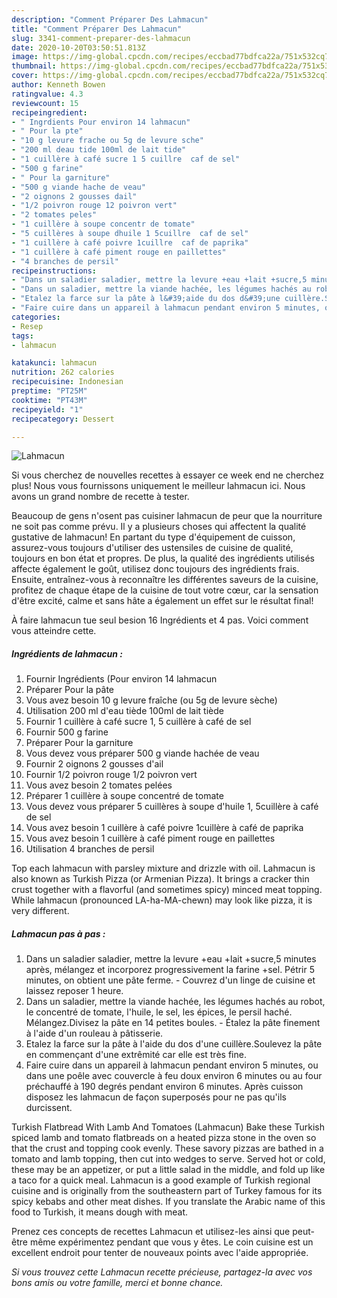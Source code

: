 ```yaml
---
description: "Comment Préparer Des Lahmacun"
title: "Comment Préparer Des Lahmacun"
slug: 3341-comment-preparer-des-lahmacun
date: 2020-10-20T03:50:51.813Z
image: https://img-global.cpcdn.com/recipes/eccbad77bdfca22a/751x532cq70/lahmacun-photo-principale-de-la-recette.jpg
thumbnail: https://img-global.cpcdn.com/recipes/eccbad77bdfca22a/751x532cq70/lahmacun-photo-principale-de-la-recette.jpg
cover: https://img-global.cpcdn.com/recipes/eccbad77bdfca22a/751x532cq70/lahmacun-photo-principale-de-la-recette.jpg
author: Kenneth Bowen
ratingvalue: 4.3
reviewcount: 15
recipeingredient:
- " Ingrdients Pour environ 14 lahmacun"
- " Pour la pte"
- "10 g levure frache ou 5g de levure sche"
- "200 ml deau tide 100ml de lait tide"
- "1 cuillère à café sucre 1 5 cuillre  caf de sel"
- "500 g farine"
- " Pour la garniture"
- "500 g viande hache de veau"
- "2 oignons 2 gousses dail"
- "1/2 poivron rouge 12 poivron vert"
- "2 tomates peles"
- "1 cuillère à soupe concentr de tomate"
- "5 cuillères à soupe dhuile 1 5cuillre  caf de sel"
- "1 cuillère à café poivre 1cuillre  caf de paprika"
- "1 cuillère à café piment rouge en paillettes"
- "4 branches de persil"
recipeinstructions:
- "Dans un saladier saladier, mettre la levure +eau +lait +sucre,5 minutes après, mélangez et incorporez progressivement la farine +sel. Pétrir 5 minutes, on obtient une pâte ferme. Couvrez d&#39;un linge de cuisine et laissez reposer 1 heure."
- "Dans un saladier, mettre la viande hachée, les légumes hachés au robot, le concentré de tomate, l&#39;huile, le sel, les épices, le persil haché. Mélangez.Divisez la pâte en 14 petites boules. Étalez la pâte finement à l&#39;aide d&#39;un rouleau à pâtisserie."
- "Etalez la farce sur la pâte à l&#39;aide du dos d&#39;une cuillère.Soulevez la pâte en commençant d&#39;une extrêmité car elle est très fine."
- "Faire cuire dans un appareil à lahmacun pendant environ 5 minutes, ou dans une poêle avec couvercle à feu doux environ 6 minutes ou au four préchauffé à 190 degrés pendant environ 6 minutes. Après cuisson disposez les lahmacun de façon superposés pour ne pas qu&#39;ils durcissent."
categories:
- Resep
tags:
- lahmacun

katakunci: lahmacun 
nutrition: 262 calories
recipecuisine: Indonesian
preptime: "PT25M"
cooktime: "PT43M"
recipeyield: "1"
recipecategory: Dessert

---
```



![Lahmacun](https://img-global.cpcdn.com/recipes/eccbad77bdfca22a/751x532cq70/lahmacun-photo-principale-de-la-recette.jpg)

Si vous cherchez de nouvelles recettes à essayer ce week end ne cherchez plus! Nous vous fournissons uniquement le meilleur lahmacun ici. Nous avons un grand nombre de recette à tester.

Beaucoup de gens n'osent pas cuisiner lahmacun de peur que la nourriture ne soit pas comme prévu. Il y a plusieurs choses qui affectent la qualité gustative de lahmacun! En partant du type d'équipement de cuisson, assurez-vous toujours d'utiliser des ustensiles de cuisine de qualité, toujours en bon état et propres. De plus, la qualité des ingrédients utilisés affecte également le goût, utilisez donc toujours des ingrédients frais. Ensuite, entraînez-vous à reconnaître les différentes saveurs de la cuisine, profitez de chaque étape de la cuisine de tout votre cœur, car la sensation d'être excité, calme et sans hâte a également un effet sur le résultat final!

<!--inarticleads1-->

À faire lahmacun tue seul besion 16 Ingrédients et 4 pas. Voici comment vous atteindre cette.

##### Ingrédients de lahmacun :

1. Fournir  Ingrédients (Pour environ 14 lahmacun
1. Préparer  Pour la pâte
1. Vous avez besoin 10 g levure fraîche (ou 5g de levure sèche)
1. Utilisation 200 ml d&#39;eau tiède 100ml de lait tiède
1. Fournir 1 cuillère à café sucre 1, 5 cuillère à café de sel
1. Fournir 500 g farine
1. Préparer  Pour la garniture
1. Vous devez vous préparer 500 g viande hachée de veau
1. Fournir 2 oignons 2 gousses d&#39;ail
1. Fournir 1/2 poivron rouge 1/2 poivron vert
1. Vous avez besoin 2 tomates pelées
1. Préparer 1 cuillère à soupe concentré de tomate
1. Vous devez vous préparer 5 cuillères à soupe d&#39;huile 1, 5cuillère à café de sel
1. Vous avez besoin 1 cuillère à café poivre 1cuillère à café de paprika
1. Vous avez besoin 1 cuillère à café piment rouge en paillettes
1. Utilisation 4 branches de persil


Top each lahmacun with parsley mixture and drizzle with oil. Lahmacun is also known as Turkish Pizza (or Armenian Pizza). It brings a cracker thin crust together with a flavorful (and sometimes spicy) minced meat topping. While lahmacun (pronounced LA-ha-MA-chewn) may look like pizza, it is very different. 

<!--inarticleads2-->

##### Lahmacun pas à pas :

1. Dans un saladier saladier, mettre la levure +eau +lait +sucre,5 minutes après, mélangez et incorporez progressivement la farine +sel. Pétrir 5 minutes, on obtient une pâte ferme. - Couvrez d&#39;un linge de cuisine et laissez reposer 1 heure.
1. Dans un saladier, mettre la viande hachée, les légumes hachés au robot, le concentré de tomate, l&#39;huile, le sel, les épices, le persil haché. Mélangez.Divisez la pâte en 14 petites boules. - Étalez la pâte finement à l&#39;aide d&#39;un rouleau à pâtisserie.
1. Etalez la farce sur la pâte à l&#39;aide du dos d&#39;une cuillère.Soulevez la pâte en commençant d&#39;une extrêmité car elle est très fine.
1. Faire cuire dans un appareil à lahmacun pendant environ 5 minutes, ou dans une poêle avec couvercle à feu doux environ 6 minutes ou au four préchauffé à 190 degrés pendant environ 6 minutes. Après cuisson disposez les lahmacun de façon superposés pour ne pas qu&#39;ils durcissent.


Turkish Flatbread With Lamb And Tomatoes (Lahmacun) Bake these Turkish spiced lamb and tomato flatbreads on a heated pizza stone in the oven so that the crust and topping cook evenly. These savory pizzas are bathed in a tomato and lamb topping, then cut into wedges to serve. Served hot or cold, these may be an appetizer, or put a little salad in the middle, and fold up like a taco for a quick meal. Lahmacun is a good example of Turkish regional cuisine and is originally from the southeastern part of Turkey famous for its spicy kebabs and other meat dishes. If you translate the Arabic name of this food to Turkish, it means dough with meat. 

<!--inarticleads1-->

<p>
Prenez ces concepts de recettes Lahmacun et utilisez-les ainsi que peut-être même expérimentez pendant que vous y êtes. Le coin cuisine est un excellent endroit pour tenter de nouveaux points avec l'aide appropriée.
</p>

<p>
<i>Si vous trouvez cette Lahmacun recette précieuse, partagez-la avec vos bons amis ou votre famille, merci et bonne chance.</i>
</p>
